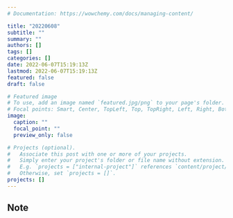 ```yaml
---
# Documentation: https://wowchemy.com/docs/managing-content/

title: "20220608"
subtitle: ""
summary: ""
authors: []
tags: []
categories: []
date: 2022-06-07T15:19:13Z
lastmod: 2022-06-07T15:19:13Z
featured: false
draft: false

# Featured image
# To use, add an image named `featured.jpg/png` to your page's folder.
# Focal points: Smart, Center, TopLeft, Top, TopRight, Left, Right, BottomLeft, Bottom, BottomRight.
image:
  caption: ""
  focal_point: ""
  preview_only: false

# Projects (optional).
#   Associate this post with one or more of your projects.
#   Simply enter your project's folder or file name without extension.
#   E.g. `projects = ["internal-project"]` references `content/project/deep-learning/index.md`.
#   Otherwise, set `projects = []`.
projects: []
---
```


## Note


